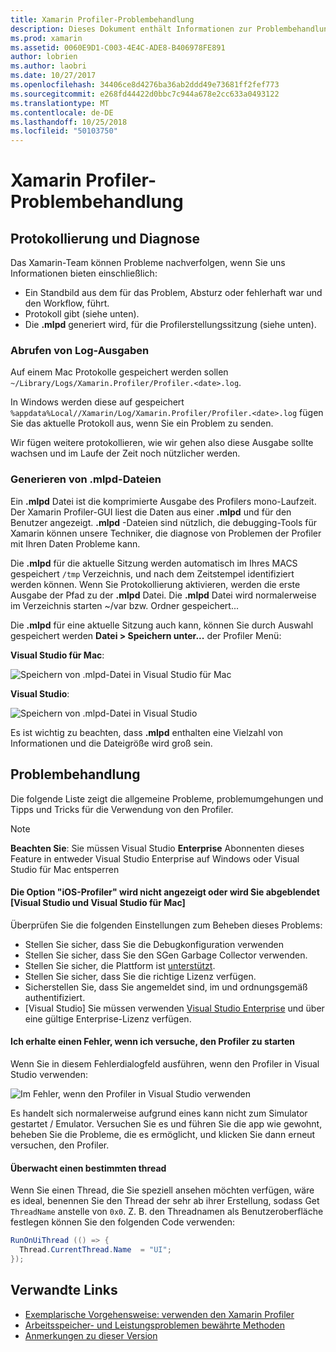 ```yaml
---
title: Xamarin Profiler-Problembehandlung
description: Dieses Dokument enthält Informationen zur Problembehandlung im Zusammenhang mit der Xamarin Profiler. Probleme im Zusammenhang mit der Protokollierung und Diagnose, die IDE und anderen Themen beschrieben.
ms.prod: xamarin
ms.assetid: 0060E9D1-C003-4E4C-ADE8-B406978FE891
author: lobrien
ms.author: laobri
ms.date: 10/27/2017
ms.openlocfilehash: 34406ce8d4276ba36ab2ddd49e73681ff2fef773
ms.sourcegitcommit: e268fd44422d0bbc7c944a678e2cc633a0493122
ms.translationtype: MT
ms.contentlocale: de-DE
ms.lasthandoff: 10/25/2018
ms.locfileid: "50103750"
---
```

# <a name="xamarin-profiler-troubleshooting"></a>Xamarin Profiler-Problembehandlung

## <a name="logging-and-diagnostics"></a>Protokollierung und Diagnose

Das Xamarin-Team können Probleme nachverfolgen, wenn Sie uns Informationen bieten einschließlich:

- Ein Standbild aus dem für das Problem, Absturz oder fehlerhaft war und den Workflow, führt.
- Protokoll gibt (siehe unten).
- Die **.mlpd** generiert wird, für die Profilerstellungssitzung (siehe unten).

### <a name="getting-log-outputs"></a>Abrufen von Log-Ausgaben

Auf einem Mac Protokolle gespeichert werden sollen `~/Library/Logs/Xamarin.Profiler/Profiler.<date>.log`.

In Windows werden diese auf gespeichert `%appdata%Local//Xamarin/Log/Xamarin.Profiler/Profiler.<date>.log` fügen Sie das aktuelle Protokoll aus, wenn Sie ein Problem zu senden.

Wir fügen weitere protokollieren, wie wir gehen also diese Ausgabe sollte wachsen und im Laufe der Zeit noch nützlicher werden.

<a name="gen_mlpd" />

### <a name="generating-mlpd-files"></a>Generieren von .mlpd-Dateien

Ein **.mlpd** Datei ist die komprimierte Ausgabe des Profilers mono-Laufzeit. Der Xamarin Profiler-GUI liest die Daten aus einer **.mlpd** und für den Benutzer angezeigt. **.mlpd** -Dateien sind nützlich, die debugging-Tools für Xamarin können unsere Techniker, die diagnose von Problemen der Profiler mit Ihren Daten Probleme kann.

Die **.mlpd** für die aktuelle Sitzung werden automatisch im Ihres MACS gespeichert `/tmp` Verzeichnis, und nach dem Zeitstempel identifiziert werden können. Wenn Sie Protokollierung aktivieren, werden die erste Ausgabe der Pfad zu der **.mlpd** Datei. Die **.mlpd** Datei wird normalerweise im Verzeichnis starten ~/var bzw. Ordner gespeichert...

Die **.mlpd** für eine aktuelle Sitzung auch kann, können Sie durch Auswahl gespeichert werden **Datei > Speichern unter...** der Profiler Menü:

**Visual Studio für Mac**:

![](troubleshooting-images/image17.png "Speichern von .mlpd-Datei in Visual Studio für Mac")

**Visual Studio**:

![](troubleshooting-images/image17-vs.png "Speichern von .mlpd-Datei in Visual Studio")

Es ist wichtig zu beachten, dass **.mlpd** enthalten eine Vielzahl von Informationen und die Dateigröße wird groß sein.

## <a name="troubleshooting"></a>Problembehandlung

Die folgende Liste zeigt die allgemeine Probleme, problemumgehungen und Tipps und Tricks für die Verwendung von den Profiler.

> [!NOTE]
> **Beachten Sie**: Sie müssen Visual Studio **Enterprise** Abonnenten dieses Feature in entweder Visual Studio Enterprise auf Windows oder Visual Studio für Mac entsperren

#### <a name="i-cant-see-the-ios-profiler-option-or-it-is-greyed-out-visual-studio-and-visual-studio-for-mac"></a>Die Option "iOS-Profiler" wird nicht angezeigt oder wird Sie abgeblendet [Visual Studio und Visual Studio für Mac]

Überprüfen Sie die folgenden Einstellungen zum Beheben dieses Problems:

- Stellen Sie sicher, dass Sie die Debugkonfiguration verwenden
- Stellen Sie sicher, dass Sie den SGen Garbage Collector verwenden.
- Stellen Sie sicher, die Plattform ist [unterstützt](~/tools/profiler/index.md#Profiler_Support).
- Stellen Sie sicher, dass Sie die richtige Lizenz verfügen.
- Sicherstellen Sie, dass Sie angemeldet sind, im und ordnungsgemäß authentifiziert.
- [Visual Studio] Sie müssen verwenden [Visual Studio Enterprise](https://visualstudio.microsoft.com/vs/enterprise/) und über eine gültige Enterprise-Lizenz verfügen.

#### <a name="i-get-an-error-when-i-try-to-launch-the-profiler"></a>Ich erhalte einen Fehler, wenn ich versuche, den Profiler zu starten

Wenn Sie in diesem Fehlerdialogfeld ausführen, wenn den Profiler in Visual Studio verwenden:

![](troubleshooting-images/error.png "Im Fehler, wenn den Profiler in Visual Studio verwenden")

Es handelt sich normalerweise aufgrund eines kann nicht zum Simulator gestartet / Emulator. Versuchen Sie es und führen Sie die app wie gewohnt, beheben Sie die Probleme, die es ermöglicht, und klicken Sie dann erneut versuchen, den Profiler.

#### <a name="to-watch-a-specific-thread"></a>Überwacht einen bestimmten thread

Wenn Sie einen Thread, die Sie speziell ansehen möchten verfügen, wäre es ideal, benennen Sie den Thread der sehr ab ihrer Erstellung, sodass Get `ThreadName` anstelle von `0x0`. Z. B. den Threadnamen als Benutzeroberfläche festlegen können Sie den folgenden Code verwenden:

```csharp
RunOnUiThread (() => {
  Thread.CurrentThread.Name  = "UI";
});
```

## <a name="related-links"></a>Verwandte Links

- [Exemplarische Vorgehensweise: verwenden den Xamarin Profiler](~/tools/profiler/index.md)
- [Arbeitsspeicher- und Leistungsproblemen bewährte Methoden](~/cross-platform/deploy-test/memory-perf-best-practices.md)
- [Anmerkungen zu dieser Version](https://developer.xamarin.com/releases/profiler/preview/)
